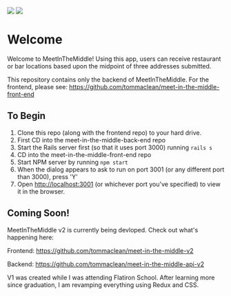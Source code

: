 <img src="https://i.imgur.com/BqXmkN4.png" />
<img src="https://i.imgur.com/3FGnwzo.gif" />

# Welcome

Welcome to MeetInTheMiddle! Using this app, users can receive restaurant or bar locations based upon the midpoint of three addresses submitted.

This repository contains only the backend of MeetInTheMiddle. For the frontend, please see:
https://github.com/tommaclean/meet-in-the-middle-front-end

## To Begin

1. Clone this repo (along with the frontend repo) to your hard drive.
2. First CD into the meet-in-the-middle-back-end repo
3. Start the Rails server first (so that it uses port 3000) running `rails s`
4. CD into the meet-in-the-middle-front-end repo
5. Start NPM server by running `npm start`
6. When the dialog appears to ask to run on port 3001 (or any different port than 3000), press 'Y'
7. Open [http://localhost:3001](http://localhost:3001) (or whichever port you've specified) to view it in the browser.

## Coming Soon!

MeetInTheMiddle v2 is currently being devloped. Check out what's happening here: 

Frontend:
https://github.com/tommaclean/meet-in-the-middle-v2

Backend:
https://github.com/tommaclean/meet-in-the-middle-api-v2

V1 was created while I was attending Flatiron School. After learning more since graduation, I am revamping everything using Redux and CSS. 


